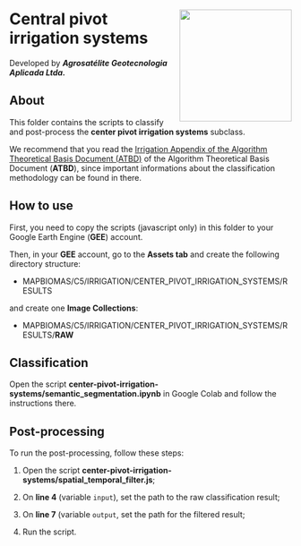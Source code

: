<div>
    <img src='https://agrosatelite.com.br/wp-content/uploads/2019/02/logo_horizontal_negativo.png' height='auto' width='200' align='right'>
    <h1>Central pivot irrigation systems</h1>
</div>

Developed by ***Agrosatélite Geotecnologia Aplicada Ltda.***

## About

This folder contains the scripts to classify and post-process the **center pivot irrigation systems** subclass.

We recommend that you read the [Irrigation Appendix of the Algorithm Theoretical Basis Document (ATBD)](https://mapbiomas.org/download-dos-atbds) of the Algorithm Theoretical Basis Document (**ATBD**), since important informations about the classification methodology can be found in there.

## How to use

First, you need to copy the scripts (javascript only) in this folder to your Google Earth Engine (**GEE**) account.

Then, in your **GEE** account, go to the **Assets tab** and create the following directory structure:

 - MAPBIOMAS/C5/IRRIGATION/CENTER_PIVOT_IRRIGATION_SYSTEMS/RESULTS

and create one **Image Collections**:

 - MAPBIOMAS/C5/IRRIGATION/CENTER_PIVOT_IRRIGATION_SYSTEMS/RESULTS/**RAW**

## Classification

Open the script **center-pivot-irrigation-systems/semantic_segmentation.ipynb** in Google Colab and follow the instructions there.

## Post-processing

To run the post-processing, follow these steps:

1. Open the script **center-pivot-irrigation-systems/spatial_temporal_filter.js**;

2. On **line 4** (variable `input`), set the path to the raw classification result;

3. On **line 7** (variable `output`, set the path for the filtered result;

4. Run the script.
